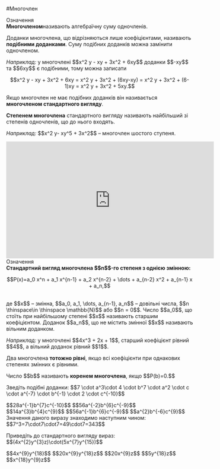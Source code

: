 #Многочлен

<div class="space">
<div class="eoz-wrap">
<span class="eoz">Означення</span>
<div class="eoz-text">
<b>Многочленом</b>називають алгебраїчну суму одночленiв.
</div>
</div>
</div>

<p>Доданки многочлена, що вiдрiзняються лише коефiцiєнтами, називають <b>подiбними доданками</b>. Суму подiбних доданкiв можна замiнити одночленом.</p>
<div class="space"></div>
<p><i>Наприклад:</i> у многочлені $$x^2 y - xy + 3x^2 + 6xy$$ доданки $$-xy$$ та $$6xy$$ є подібними, тому можна записати</p>
<div class="space"></div>
<p align="center">$$x^2 y - xy + 3x^2 + 6xy = x^2 y + 3x^2 + (6xy-xy) = x^2 y + 3x^2 + (6-1)xy = x^2 y + 3x^2 + 5xy.$$</p>

<p>Якщо многочлен не має подібних доданків він називається <b>многочленом стандартного вигляду</b>.</p>

<p><b>Степенем многочлена</b> стандартного вигляду називають найбільший зі степенів одночленів, що до нього входять.</p>
<div class="space"></div>
<p><i>Наприклад:</i> $$x^2 y- xy^5 + 3x^2$$ – многочлен шостого ступеня.</p>

<div class="space">
</div>

<div class="fluidMedia">
<iframe align="center" width="560" height="315" src="https://www.youtube.com/embed/DRYIydf75mo" frameborder="0" allowfullscreen></iframe>
</div>
<div class="popup">
</div>

<div class="space">
<div class="eoz-wrap">
<span class="eoz">Означення</span>
<div class="eoz-text">
<b>Стандартний вигляд многочлена $$n$$-го степеня з однією змінною:</b><br>
<p align="center">$$P(x)=a_0 x^n + a_1 x^{n-1} + a_2 x^{n-2} + \dots + a_{n-2} x^2 + a_{n-1} x + a_n,$$</p><br>
де $$x$$ – змінна, $$a_0, a_1, \dots, a_{n-1}, a_n$$ – довільні числа, $$n \thinspace\in \thinspace \mathbb{N}$$ або $$n = 0$$. Число $$a_0$$, що стоїть при найбільшому степені $$x$$ називають старшим коефіцієнтом. Доданок $$a_n$$, що не містить змінної $$x$$ називають вільним доданком.
</div>
</div>
</div>
<div class="space"></div>
<p><i>Наприклад:</i> у многочлені $$4x^3 + 2x + 1$$, старший коефіцієнт рівний $$4$$, а вільний доданок рівний $$1$$.</p>

<div class="space">
</div>

<p>Два многочлена <b>тотожно рівні</b>, якщо всі коефіцієнти при однакових степенях змінних є рівними.</p>

<p>Число $$b$$ називають <b>коренем многочлена</b>, якщо $$P(b)=0.$$</p>

<quiz correctLabel="correct" incorrectLabel="incorrect" checkLabel="check">
    <question text="">
        <p>Зведіть подібні доданки: $$7 \cdot a^3\cdot 4 \cdot b^7 \cdot a^2 \cdot c \cdot a^{-7} \cdot b^{-1} \cdot 2 \cdot c^{-10}$$</p>
        <answer>$$28a^{-1}b^{7}c^{-10}$$</answer>
        <answer correct>$$56a^{-2}b^{6}c^{-9}$$</answer>
        <answer>$$14a^{3}b^{4}c^{9}$$</answer>
        <answer>$$56a^{-1}b^{6}c^{-9}$$</answer>
        <answer>$$a^{2}b^{-6}c^{9}$$</answer>
        <explanation>
        Значення даного виразу знаходимо наступним чином: $$7^3=7\cdot7\cdot7=49\cdot7=343$$
        </explanation>
    </question>
    <question text="">
        <p>Приведіть до стандартного вигляду вираз: $$(4x^{2}y^{3}z)\cdot(5x^{7}y^{15})$$</p>
        <answer>$$4x^{9}y^{18}$$</answer>
        <answer correct>$$20x^{9}y^{18}z$$</answer>
        <answer>$$20x^{9}z$$</answer>
        <answer>$$5y^{18}z$$</answer>
        <answer>$$x^{18}y^{9}z$$</answer>
    </question>
</quiz>